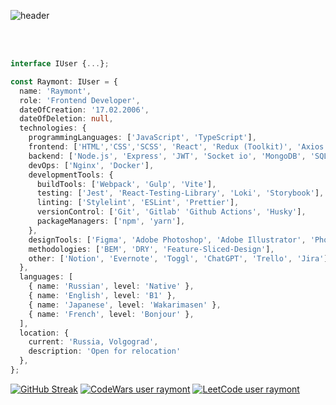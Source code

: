 ![header](https://capsule-render.vercel.app/api?type=waving&height=350&color=gradient&text=Raymont&section=header&fontAlignY=50&strokeWidth=0&desc=Frontend%20Developer&descAlignY=66&animation=fadeIn&reversal=false)

<br/>
<br/>

```TypeScript
interface IUser {...};

const Raymont: IUser = {
  name: 'Raymont',
  role: 'Frontend Developer',
  dateOfCreation: '17.02.2006', 
  dateOfDeletion: null, 
  technologies: {
    programmingLanguages: ['JavaScript', 'TypeScript'],
    frontend: ['HTML','CSS','SCSS', 'React', 'Redux (Toolkit)', 'Axios', 'Firebase', 'i18n', 'NextJs', 'Strapi CMS', 'MaterialUI', 'Tailwind', 'Electron', 'Chart.js', '],
    backend: ['Node.js', 'Express', 'JWT', 'Socket io', 'MongoDB', 'SQLite'],
    devOps: ['Nginx', 'Docker'],
    developmentTools: {
      buildTools: ['Webpack', 'Gulp', 'Vite'],
      testing: ['Jest', 'React-Testing-Library', 'Loki', 'Storybook'],
      linting: ['Stylelint', 'ESLint', 'Prettier'],
      versionControl: ['Git', 'Gitlab' 'Github Actions', 'Husky'],
      packageManagers: ['npm', 'yarn'],
    },
    designTools: ['Figma', 'Adobe Photoshop', 'Adobe Illustrator', 'Photopea', 'MagixVoxel', 'DragonBones'],
    methodologies: ['BEM', 'DRY', 'Feature-Sliced-Design'],
    other: ['Notion', 'Evernote', 'Toggl', 'ChatGPT', 'Trello', 'Jira'],
  },
  languages: [
    { name: 'Russian', level: 'Native' },
    { name: 'English', level: 'B1' },
    { name: 'Japanese', level: 'Wakarimasen' },
    { name: 'French', level: 'Bonjour' },
  ],
  location: {
    current: 'Russia, Volgograd',
    description: 'Open for relocation'
  },
};
```

[![GitHub Streak](https://streak-stats.demolab.com?user=RaymONT-Up&theme=dark&hide_border=true)](https://github.com/RaymONT-Up)
[![CodeWars user raymont](https://www.codewars.com/users/Raymont/badges/large)](https://www.codewars.com/users/Raymont)
[![LeetCode user raymont](https://img.shields.io/badge/dynamic/json?style=for-the-badge&labelColor=black&color=%23ffa116&label=Solved%20tasks&query=solved&url=https%3A%2F%2Fleetcode-badge.vercel.app%2Fapi%2Fusers%2Fraymont&logo=leetcode&logoColor=yellow)](https://leetcode.com/raymont/)
